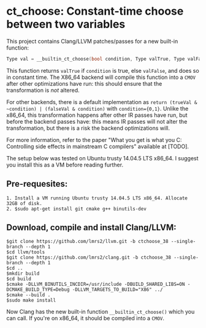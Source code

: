 ct_choose: Constant-time choose between two variables
=======================================================
This project contains Clang/LLVM patches/passes for a new built-in function:
```c
Type val = __builtin_ct_choose(bool condition, Type valTrue, Type valFalse);
```

This function returns `valTrue` if `condition` is true, else `valFalse`, and does so in constant time.
The X86_64 backend will compile this function into a `CMOV` after other optimizations have run: this should ensure that 
the transformation is *not* altered. 

For other backends, there is a default 
implementation as `return (trueVal & ~condition) | (falseVal & condition)` with `condition={0,1}`.
Unlike the x86_64, this transformation happens after other IR passes have run, but before the backend passes have: this means IR 
passes will not alter the transformation, but there is a risk the backend optimizations will.

For more information, refer to the paper "What you get is what you C: Controlling side effects in mainstream C compilers" 
available at [TODO].
 
The setup below was tested on Ubuntu trusty 14.04.5 LTS x86_64. I suggest you install this as a VM before reading further.

Pre-requesites:
---------------
	1. Install a VM running Ubuntu trusty 14.04.5 LTS x86_64. Allocate 32GB of disk.
	2. $sudo apt-get install git cmake g++ binutils-dev

Download, compile and install Clang/LLVM:
-----------------------------------------
	$git clone https://github.com/lmrs2/llvm.git -b ctchoose_38 --single-branch --depth 1 
	$cd llvm/tools
	$git clone https://github.com/lmrs2/clang.git -b ctchoose_38 --single-branch --depth 1 
	$cd ..
	$mkdir build
	$cd build
	$cmake -DLLVM_BINUTILS_INCDIR=/usr/include -DBUILD_SHARED_LIBS=ON -DCMAKE_BUILD_TYPE=Debug -DLLVM_TARGETS_TO_BUILD="X86" ../
	$cmake --build .
	$sudo make install

Now Clang has the new built-in function `__builtin_ct_choose()` which you can call. If you're on x86_64, it should be compiled into a `CMOV`.